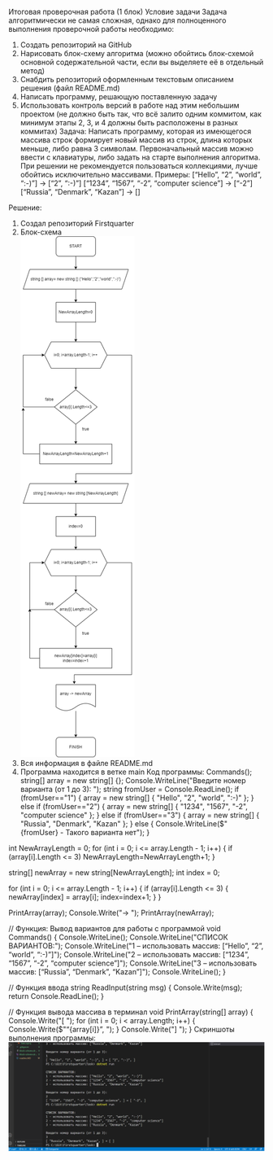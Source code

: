 Итоговая проверочная работа (1 блок)
Условие задачи
Задача алгоритмически не самая сложная, однако для полноценного выполнения проверочной работы необходимо:
1.	Создать репозиторий на GitHub
2.	Нарисовать блок-схему алгоритма (можно обойтись блок-схемой основной содержательной части, если вы выделяете её в отдельный метод)
3.	Снабдить репозиторий оформленным текстовым описанием решения (файл README.md)
4.	Написать программу, решающую поставленную задачу
5.	Использовать контроль версий в работе над этим небольшим проектом (не должно быть так, что всё залито одним коммитом, как минимум этапы 2, 3, и 4 должны быть расположены в разных коммитах)
Задача:
Написать программу, которая из имеющегося массива строк формирует новый массив из строк, длина которых меньше, либо равна 3 символам. Первоначальный массив можно ввести с клавиатуры, либо задать на старте выполнения алгоритма. При решении не рекомендуется пользоваться коллекциями, лучше обойтись исключительно массивами.
Примеры:
[“Hello”, “2”, “world”, “:-)”] → [“2”, “:-)”]
[“1234”, “1567”, “-2”, “computer science”] → [“-2”]
[“Russia”, “Denmark”, “Kazan”] → []

Решение:
1. Создал репозиторий Firstquarter
2. Блок-схема  
![image](.\Block-scheme.drawio.png)
3.	Вся информация в файле README.md
4.	Программа находится в ветке main
Код программы:
Commands();
string[] array = new string[] {};
Console.WriteLine("Введите номер варианта (от 1 до 3): ");
string fromUser = Console.ReadLine();
if (fromUser=="1")
{
  array = new string[] { "Hello", "2", "world", ":-)" }; 
}
else if (fromUser=="2")
{
    array = new string[] { "1234", "1567", "-2", "computer science" }; 
}
else if (fromUser=="3")
{
   array = new string[] { "Russia", "Denmark", "Kazan" };
}
else
{
    Console.WriteLine($"{fromUser} - Такого варианта нет");
}


int NewArrayLength = 0;
for (int i = 0; i <= array.Length - 1; i++)
{
    if (array[i].Length <= 3) NewArrayLength=NewArrayLength+1;
}

string[] newArray = new string[NewArrayLength];
int index = 0;

for (int i = 0; i <= array.Length - 1; i++)
{
    if (array[i].Length <= 3)
    {
        newArray[index] = array[i];
        index=index+1;
    }
}

PrintArray(array);
Console.Write("→ ");
PrintArray(newArray);

// Функция: Вывод вариантов для работы с программой
void Commands()
{
    Console.WriteLine();
    Console.WriteLine("СПИСОК ВАРИАНТОВ:");
    Console.WriteLine("1 – использовать массив: [“Hello”, “2”, “world”, “:-)”]");
    Console.WriteLine("2 – использовать массив: [“1234”, “1567”, “-2”, “computer science”]");
    Console.WriteLine("3 – использовать массив: [“Russia”, “Denmark”, “Kazan”]");
    Console.WriteLine();
}

// Функция ввода
string ReadInput(string msg)
{
    Console.Write(msg);
    return Console.ReadLine();
}

//  Функция вывода массива в терминал
void PrintArray(string[] array)
{
    Console.Write("[ ");
    for (int i = 0; i < array.Length; i++)
    {
        Console.Write($"“{array[i]}”, ");
    }
    Console.Write("] ");
}
Скриншоты выполнения программы:  
![image](.\dotnet_run_result.png)
